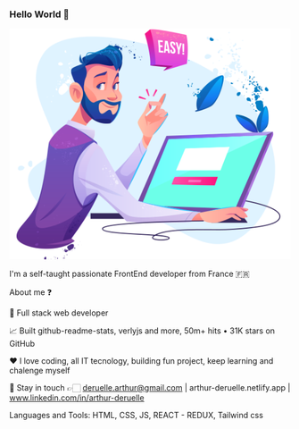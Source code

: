 ### Hello World 👋
   ![relax, take it easy](https://github.com/asmatar/asmatar/blob/main/work-01-0a.png?raw=true)


I'm a self-taught passionate FrontEnd developer from France 🇫🇷

About me ❓

💼 Full stack web developer

📈 Built github-readme-stats, verlyjs and more, 50m+ hits • 31K stars on GitHub

❤️ I love coding, all IT tecnology, building fun project, keep learning and chalenge myself

💬 Stay in touch  👉🏻 deruelle.arthur@gmail.com | arthur-deruelle.netlify.app | www.linkedin.com/in/arthur-deruelle

Languages and Tools: HTML, CSS, JS, REACT - REDUX, Tailwind css


<!--
**asmatar/asmatar** is a ✨ _special_ ✨ repository because its `README.md` (this file) appears on your GitHub profile.

Here are some ideas to get you started:

- 🔭 I’m currently working on ...
- 🌱 I’m currently learning ...
- 👯 I’m looking to collaborate on ...
- 🤔 I’m looking for help with ...
- 💬 Ask me about ...
- 📫 How to reach me: ...
- 😄 Pronouns: ...
- ⚡ Fun fact: ...
-->
